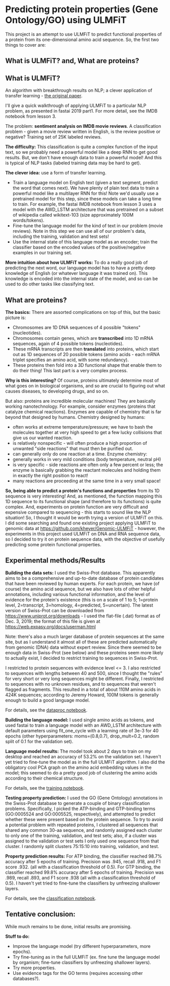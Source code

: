 # Predicting protein properties (Gene Ontology/GO) using ULMFiT

This project is an attempt to use ULMFiT to predict functional properties of a protein from its one-dimensional amino acid sequence. So, the first two things to cover are:

## What is ULMFiT? and, What are proteins?

## What is ULMFiT?
An algorithm with breakthrough results on NLP; a clever application of transfer learning - [the original paper](https://arxiv.org/abs/1801.06146).

I'll give a quick walkthrough of applying ULMFiT to a particular NLP problem, as presented in fastai 2019 part1. For more detail, see the IMDB notebook from lesson 3.

The problem: **sentiment analysis on IMDB movie reviews**. A classification problem - given a movie review written in English, is the review positive or negative? Training set of 25K labeled reviews.

**The difficulty:** This classification is quite a complex function of the input text, so we probably need a powerful model like a deep RNN to get good results. But, we don't have enough data to train a powerful model! And this is typical of NLP tasks (labeled training data may be hard to get).

**The clever idea:** use a form of transfer learning.
- Train a language model on English text (given a text segment, predict the word that comes next). We have plenty of plain text data to train a powerful model like a multilayer RNN for this! Note we'd usually use a pretrained model for this step, since these models can take a long time to train. For example, the fastai IMDB notebook from lesson 3 uses a model with the AWD_LSTM architecture that was pretrained on a subset of wikipedia called wikitext-103 (size approximately 100M words/tokens).
- Fine-tune the language model for the kind of text in our problem (movie reviews). Note in this step we can use all of our problem's data, including the training, validation and test sets!	
- Use the internal state of this language model as an encoder; train the classifier based on the encoded values of the positive/negative examples in our training set.

**More intuition about how ULMFiT works:** To do a really good job of predicting the next word, our language model has to have a pretty deep knowledge of English (or whatever language it was trained on). This knowledge is encoded into the internal state of the model, and so can be used to do other tasks like classifying text.

## What are proteins?

**The basics:** There are assorted complications on top of this, but the basic picture is:
- Chromosomes are 1D DNA sequences of 4 possible "tokens" (nucleotides).
- Chromosomes contain genes, which are **transcribed** into 1D mRNA sequences, again of 4 possible tokens (nucleotides).
- These mRNA transcripts are then **translated** into proteins, which start out as 1D sequences of 20 possible tokens (amino acids - each mRNA triplet specifies an amino acid, with some redundancy).
- These proteins then fold into a 3D functional shape that enable them to do their thing! This last part is a very complex process.

**Why is this interesting?** Of course, proteins ultimately determine most of what goes on in biological organisms, and so are crucial to figuring out what causes diseases, to developing drugs, and so on.

But also: proteins are incredible molecular machines! They are basically working nanotechnology. For example, consider enzymes (proteins that catalyze chemical reactions). Enzymes are capable of chemistry that is far beyond that designed by humans.
Chemistry designed by humans:
- often works at extreme temperature/pressure; we have to bash the molecules together at very high speed to get a few lucky collisions that give us our wanted reaction.
- is relatively nonspecific - will often produce a high proportion of unwanted "side reactions" that must then be purified out.
- can generally only do one reaction at a time.
Enzyme chemistry:
- generally works in very mild conditions (body temperature, neutral pH)
- is very specific - side reactions are often only a few percent or less; the enzyme is basically grabbing the reactant molecules and holding them in exactly the right position to react!
- many reactions are proceeding at the same time in a very small space!

**So, being able to predict a protein's functions and properties** from its 1D sequence is very interesting! And, as mentioned, the function mapping this 1D sequence to its functional shape (and therefore to its functions) is quite complex. And, experiments on protein function are very difficult and expensive compared to sequencing - this starts to sound like the NLP situation! So, I thought it would be worth trying a version of ULMFiT on this. I did some searching and found one existing project applying ULMFiT to genomic data at https://github.com/kheyer/Genomic-ULMFiT - however, the experiments in this project used ULMFiT on DNA and RNA sequence data, so I decided to try it on protein sequence data, with the objective of usefully predicting some protein functional properties.

## Experimental methods/Results

**Building the data sets:** I used the Swiss-Prot database. This apparently aims to be a comprehensive and up-to-date database of protein candidates that have been reviewed by human experts. For each protein, we have (of course) the amino acid sequence, but we also have lots of other helpful annotations, including various functional information, and the level of evidence for the protein's existence (this is on a scale of 1 to 5; 1=protein level, 2=transcript, 3=homology, 4=predicted, 5=uncertain). The latest version of Swiss-Prot can be downloaded from https://www.uniprot.org/downloads - I used the flat-file (.dat) format as of Dec. 3, 2019; the format of this file is given at https://web.expasy.org/docs/userman.html 

Note: there's also a much larger database of protein sequences at the same site, but as I understand it almost all of these are predicted automatically from genomic (DNA) data without expert review. Since there seemed to be enough data in Swiss-Prot (see below) and these proteins seem more likely to actually exist, I decided to restrict training to sequences in Swiss-Prot.

I restricted to protein sequences with evidence level <= 3. I also restricted to sequences with lengths between 40 and 500, since I thought the "rules" for very short or very long sequences might be different. Finally, I restricted to sequences with no unknown residues, and to sequences that weren't flagged as fragments. This resulted in a total of about 110M amino acids in 424K sequences; according to Jeremy Howard, 100M tokens is generally enough to build a good language model.

For details, see the [dataproc notebook](nb/dataproc.ipynb).

**Building the language model:** I used single amino acids as tokens, and used fastai to train a language model with an AWD_LSTM architecture with default parameters using fit_one_cycle with a learning rate of 3e-3 for 40 epochs (other hyperparameters: moms=(0.8,0.7), drop_mult=0.2, random split of 0.1 for the validation set).

**Language model results:** The model took about 2 days to train on my desktop and reached an accuracy of 53.2% on the validation set. I haven't yet tried to fine-tune the model as in the full ULMFiT algorithm. I also did the obligatory cool PCA graph on the amino acid embedding values in the model; this seemed to do a pretty good job of clustering the amino acids according to their chemical structure.

For details, see the [training notebook](nb/ulmptrain.ipynb).

**Testing property prediction:** I used the GO (Gene Ontology) annotations in the Swiss-Prot database to generate a couple of binary classification problems. Specifically, I picked the ATP-binding and GTP-binding terms (GO:0005524 and GO:0005525, respectively), and attempted to predict whether these were present based on the protein sequence. To try to avoid a potential problem with repeated proteins, I clustered all sequences that shared any common 30-aa sequence, and randomly assigned each cluster to only one of the training, validation, and test sets; also, if a cluster was assigned to the validation or test sets I only used one sequence from that cluster. I randomly split clusters 75:15:10 into training, validation, and test.

**Property prediction results:**
For ATP binding, the classifier reached 98.7% accuracy after 5 epochs of training. Precision was .945, recall .918, and F1 score .932. (all with a classification threshold of 0.5).
For GTP binding,  the classifier reached 99.8% accuracy after 5 epochs of training. Precision was .989, recall .893, and F1 score .938 (all with a classification threshold of 0.5).
I haven't yet tried to fine-tune the classifiers by unfreezing shallower layers.

For details, see the [classification notebook](nb/ulmpclas.ipynb).

## Tentative conclusion:

While much remains to be done, initial results are promising.

**Stuff to do:**
- Improve the language model (try different hyperparameters, more epochs).
- Try fine-tuning as in the full ULMFiT (ex. fine tune the language model by organism; fine-tune classifiers by unfreezing shallower layers).
- Try more properties.
- Use evidence tags for the GO terms (requires accessing other databases?).

